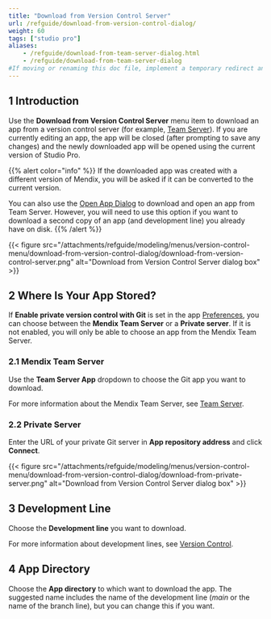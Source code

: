 ```yaml
---
title: "Download from Version Control Server"
url: /refguide/download-from-version-control-dialog/
weight: 60
tags: ["studio pro"]
aliases:
    - /refguide/download-from-team-server-dialog.html
    - /refguide/download-from-team-server-dialog
#If moving or renaming this doc file, implement a temporary redirect and let the respective team know they should update the URL in the product. See Mapping to Products for more details.
---
```


## 1 Introduction

Use the **Download from Version Control Server** menu item to download an app from a version control server (for example, [Team Server](/developerportal/collaborate/team-server/)). If you are currently editing an app, the app will be closed (after prompting to save any changes) and the newly downloaded app will be opened using the current version of Studio Pro.

{{% alert color="info" %}}
If the downloaded app was created with a different version of Mendix, you will be asked if it can be converted to the current version.

You can also use the [Open App Dialog](/refguide/open-app-dialog/) to download and open an app from Team Server. However, you will need to use this option if you want to download a second copy of an app (and development line) you already have on disk.
{{% /alert %}}

{{< figure src="/attachments/refguide/modeling/menus/version-control-menu/download-from-version-control-dialog/download-from-version-control-server.png" alt="Download from Version Control Server dialog box" >}}

## 2 Where Is Your App Stored?

If **Enable private version control with Git** is set in the app [Preferences](/refguide/preferences-dialog/#enable), you can choose between the **Mendix Team Server** or a **Private server**. If it is not enabled, you will only be able to choose an app from the Mendix Team Server.

### 2.1 Mendix Team Server

Use the **Team Server App** dropdown to choose the Git app you want to download.

For more information about the Mendix Team Server, see [Team Server](/developerportal/collaborate/team-server/).

### 2.2 Private Server

Enter the URL of your private Git server in **App repository address** and click **Connect**.

{{< figure src="/attachments/refguide/modeling/menus/version-control-menu/download-from-version-control-dialog/download-from-private-server.png" alt="Download from Version Control Server dialog box" >}}

## 3 Development Line

Choose the **Development line** you want to download.

For more information about development lines, see [Version Control](/refguide/version-control/).

## 4 App Directory

Choose the **App directory** to which want to download the app. The suggested name includes the name of the development line (*main* or the name of the branch line), but you can change this if you want.
